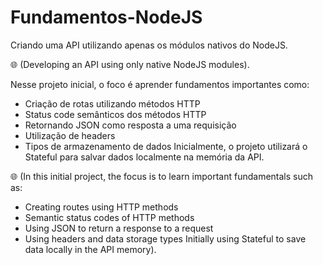 # Fundamentos-NodeJS

Criando uma API utilizando apenas os módulos nativos do NodeJS. 

🌐 (Developing an API using only native NodeJS modules).

Nesse projeto inicial, o foco é aprender fundamentos importantes como: 
* Criação de rotas utilizando métodos HTTP
* Status code semânticos dos métodos HTTP
* Retornando JSON como resposta a uma requisição
* Utilização de headers
* Tipos de armazenamento de dados
Inicialmente, o projeto utilizará o Stateful para salvar dados localmente na memória da API.

🌐 (In this initial project, the focus is to learn important fundamentals such as:
* Creating routes using HTTP methods
* Semantic status codes of HTTP methods
* Using JSON to return a response to a request
* Using headers and data storage types
Initially using Stateful to save data locally in the API memory).
